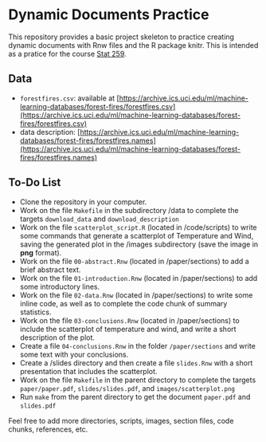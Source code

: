 # Dynamic Documents Practice

This repository provides a basic project skeleton to practice creating dynamic documents with Rnw files and the R package knitr. This is intended as a pratice for the course [Stat 259](http://gastonsanchez.com/stat259).


## Data

- `forestfires.csv`: available at [https://archive.ics.uci.edu/ml/machine-learning-databases/forest-fires/forestfires.csv](https://archive.ics.uci.edu/ml/machine-learning-databases/forest-fires/forestfires.csv)
- data description: [https://archive.ics.uci.edu/ml/machine-learning-databases/forest-fires/forestfires.names](https://archive.ics.uci.edu/ml/machine-learning-databases/forest-fires/forestfires.names)


## To-Do List

- Clone the repository in your computer.
- Work on the file `Makefile` in the subdirectory /data to complete the targets `download_data` and `download_description`
- Work on the file `scatterplot_script.R` (located in /code/scripts) to write some commands that generate a scatterplot of Temperature and Wind, saving the generated plot in the /images subdirectory (save the image in __png__ format).
- Work on the file `00-abstract.Rnw` (located in /paper/sections) to add a brief abstract text.
- Work on the file `01-introduction.Rnw` (located in /paper/sections) to add some introductory lines.
- Work on the file `02-data.Rnw` (located in /paper/sections) to write some inline code, as well as to complete the code chunk of summary statistics.
- Work on the file `03-conclusions.Rnw` (located in /paper/sections) to include the scatterplot of temperature and wind, and write a short description of the plot.
- Create a file `04-conclusions.Rnw` in the folder `/paper/sections` and write some text with your conclusions.
- Create a /slides directory and then create a file `slides.Rnw` with a short presentation that includes the scatterplot.
- Work on the file `Makefile` in the parent directory to complete the targets `paper/paper.pdf`, `slides/slides.pdf`, and `images/scatterplot.png`
- Run `make` from the parent directory to get the document `paper.pdf` and `slides.pdf`

Feel free to add more directories, scripts, images, section files, code chunks, references, etc.
